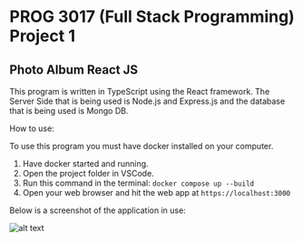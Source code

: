 # PROG 3017 (Full Stack Programming) Project 1
## Photo Album React JS

This program is written in TypeScript using the React framework. The Server Side that is being used is Node.js and Express.js and the
database that is being used is Mongo DB.

How to use:

To use this program you must have docker installed on your computer.
1. Have docker started and running.
2. Open the project folder in VSCode.
3. Run this command in the terminal: `docker compose up --build`
4. Open your web browser and hit the web app at `https://localhost:3000`

Below is a screenshot of the application in use:

![alt text](https://github.com/Trailblazer780/Photo-Album-React/blob/master/Images/Example1.PNG)
